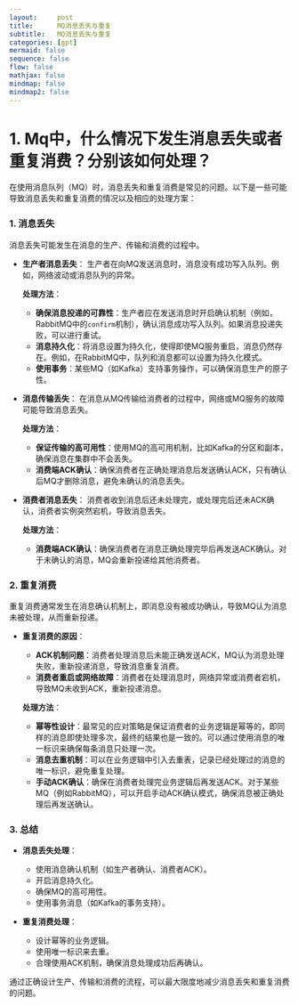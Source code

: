 ```yaml
---
layout:     post
title:      MQ消息丢失与重复
subtitle:   MQ消息丢失与重复
categories: [gpt]
mermaid: false
sequence: false
flow: false
mathjax: false
mindmap: false
mindmap2: false
---
```


# 1. Mq中，什么情况下发生消息丢失或者重复消费？分别该如何处理？
在使用消息队列（MQ）时，消息丢失和重复消费是常见的问题。以下是一些可能导致消息丢失和重复消费的情况以及相应的处理方案：

### 1. **消息丢失**
消息丢失可能发生在消息的生产、传输和消费的过程中。

- **生产者消息丢失**：
  生产者在向MQ发送消息时，消息没有成功写入队列。例如，网络波动或消息队列的异常。

  **处理方法**：
  - **确保消息投递的可靠性**：生产者应在发送消息时开启确认机制（例如，RabbitMQ中的`confirm`机制），确认消息成功写入队列。如果消息投递失败，可以进行重试。
  - **消息持久化**：将消息设置为持久化，使得即使MQ服务重启，消息仍然存在。例如，在RabbitMQ中，队列和消息都可以设置为持久化模式。
  - **使用事务**：某些MQ（如Kafka）支持事务操作，可以确保消息生产的原子性。

- **消息传输丢失**：
  在消息从MQ传输给消费者的过程中，网络或MQ服务的故障可能导致消息丢失。

  **处理方法**：
  - **保证传输的高可用性**：使用MQ的高可用机制，比如Kafka的分区和副本，确保消息在集群中不会丢失。
  - **消费端ACK确认**：确保消费者在正确处理消息后发送确认ACK，只有确认后MQ才删除消息，避免未确认的消息丢失。

- **消费者消息丢失**：
  消费者收到消息后还未处理完，或处理完后还未ACK确认，消费者实例突然宕机，导致消息丢失。

  **处理方法**：
  - **消费端ACK确认**：确保消费者在消息正确处理完毕后再发送ACK确认。对于未确认的消息，MQ会重新投递给其他消费者。

### 2. **重复消费**
重复消费通常发生在消息确认机制上，即消息没有被成功确认，导致MQ认为消息未被处理，从而重新投递。

- **重复消费的原因**：
  - **ACK机制问题**：消费者处理消息后未能正确发送ACK，MQ认为消息处理失败，重新投递消息，导致消息重复消费。
  - **消费者重启或网络故障**：消费者在处理消息时，网络异常或消费者宕机，导致MQ未收到ACK，重新投递消息。

  **处理方法**：
  - **幂等性设计**：最常见的应对策略是保证消费者的业务逻辑是幂等的，即同样的消息即使处理多次，最终的结果也是一致的。可以通过使用消息的唯一标识来确保每条消息只处理一次。
  - **消息去重机制**：可以在业务逻辑中引入去重表，记录已经处理过的消息的唯一标识，避免重复处理。
  - **手动ACK确认**：确保在消费者处理完业务逻辑后再发送ACK。对于某些MQ（例如RabbitMQ），可以开启手动ACK确认模式，确保消息被正确处理后再发送确认。

### 3. **总结**
- **消息丢失处理**：
  - 使用消息确认机制（如生产者确认、消费者ACK）。
  - 开启消息持久化。
  - 确保MQ的高可用性。
  - 使用事务消息（如Kafka的事务支持）。

- **重复消费处理**：
  - 设计幂等的业务逻辑。
  - 使用唯一标识来去重。
  - 合理使用ACK机制，确保消息处理成功后再确认。

通过正确设计生产、传输和消费的流程，可以最大限度地减少消息丢失和重复消费的问题。
